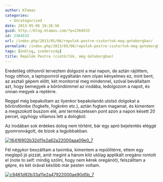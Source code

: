 ```yaml
---
author: KTamas
categories:
  - Uncategorized
date: 2013-05-06 10:26:56
guid: http://blog.ktamas.com/?p=2364533
id: 2364533
url: /index.php/2013/05/06/repulok-pestre-csutortok-meg-goteborgban/
permalink: /index.php/2013/05/06/repulok-pestre-csutortok-meg-goteborgban/
tags: [énblog, svédország]
title: Repülök Pestre (csütörtök, még Göteborgban)
---
```


Eredetileg otthonról terveztem dolgozni a mai napon, de aztán rájöttem, hogy otthon, a laptopomról egyáltalán nem olyan kényelmes ez, mint bent, az asztali gépem előtt, két monitorral meg mindennel, szóval bevállaltam azt, hogy bemegyek a bőröndömmel az irodába, ledolgozom a napot, és onnan megyek a reptérre.

Reggel még bepakoltam az ilyenkor bepakolandó utolsó dolgokat a bőröndömbe (fogkefe, fogkrém etc.), aztán fogtam magamat, és kimentem a megszokott buszom elé, ami természetesen pont azon a napon késett 20 percet, úgyhogy villamos lett a dologból.

Az irodában sok érdekes dolog nem történt, bár egy apró bejelentés eléggé gyomronvágott, de bízok a legjobbakban.

[<img src="/wp-content/uploads/2013/05/16416902b32d11e2a62a22000aaa09e0_7.jpg" alt="16416902b32d11e2a62a22000aaa09e0_7" width="612" height="612" class="aligncenter size-full wp-image-2364544" srcset="/wp-content/uploads/2013/05/16416902b32d11e2a62a22000aaa09e0_7.jpg 612w, /wp-content/uploads/2013/05/16416902b32d11e2a62a22000aaa09e0_7-150x150.jpg 150w, /wp-content/uploads/2013/05/16416902b32d11e2a62a22000aaa09e0_7-300x300.jpg 300w" sizes="(max-width: 612px) 100vw, 612px" />](/wp-content/uploads/2013/05/16416902b32d11e2a62a22000aaa09e0_7.jpg)

Fél négykor beszálltam a taximba, kimentem a repülőtérre, ettem egy meglepő jó pizzát, amit megint a három kiló utólag applikált oregáno rontott el (note to self: mindig szólni, hogy nem kérek oregánót), felszálltam a gépre, és két órával késöbb már pesten voltam.

[<img src="/wp-content/uploads/2013/05/c9461d92b33a11e2a47922000ae90d5b_7.jpg" alt="c9461d92b33a11e2a47922000ae90d5b_7" width="612" height="612" class="aligncenter size-full wp-image-2364545" srcset="/wp-content/uploads/2013/05/c9461d92b33a11e2a47922000ae90d5b_7.jpg 612w, /wp-content/uploads/2013/05/c9461d92b33a11e2a47922000ae90d5b_7-150x150.jpg 150w, /wp-content/uploads/2013/05/c9461d92b33a11e2a47922000ae90d5b_7-300x300.jpg 300w" sizes="(max-width: 612px) 100vw, 612px" />](/wp-content/uploads/2013/05/c9461d92b33a11e2a47922000ae90d5b_7.jpg)
